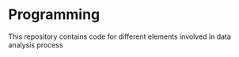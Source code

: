 # Programming
This repository contains code for different elements involved in data analysis process
